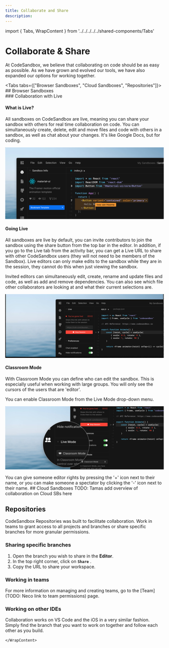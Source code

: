 ```yaml
---
title: Collaborate and Share
description:
---
```


import { Tabs, WrapContent } from '../../../../../shared-components/Tabs'

# Collaborate & Share
At CodeSandbox, we believe that collaborating on code should be as easy as possible. As we have grown and evolved our tools, we have also expanded our options for working together. 

<Tabs tabs={["Browser Sandboxes", "Cloud Sandboxes", "Repositories"]}>
    <WrapContent>
      ## Browser Sandboxes
      <br/>
      ### Collaboration with Live
#### What is Live?
All sandboxes on CodeSandbox are live, meaning you can share your sandbox with
others for real time collaboration on code. You can simultaneously create,
delete, edit and move files and code with others in a sandbox, as well as chat
about your changes. It's like Google Docs, but for coding.

![Live mode](../images/live-screenshot.jpg?v1)
      <br/>

#### Going Live
All sandboxes are live by default, you can invite contributors to join the
sandbox using the share button from the top bar in the editor. In addition, if
you go to the Live tab from the activity bar, you can get a Live URL to share with
other CodeSandbox users (they will not need to be members of the Sandbox). 
Live editors can only make edits to the sandbox while they are in the
session, they cannot do this when just viewing the sandbox.

Invited editors can simultaneously edit, create, rename and update files and
code, as well as add and remove dependencies. You can also see which file other
collaborators are looking at and what their current selections are.

![Going Live](../images/live-live.jpg)
      <br/>

#### Classroom Mode
With Classroom Mode you can define who can edit the sandbox. This is especially
useful when working with large groups. You will only see the cursors of the
users that are 'editor'.

You can enable Classroom Mode from the Live Mode drop-down menu.

![Classroom mode](../images/live-classroom.jpg)

You can give someone editor rights by pressing the '+' icon next to their name,
or you can make someone a spectator by clicking the '-' icon next to their name.
    </WrapContent>
    <WrapContent>
    ## Cloud Sandboxes
    TODO: Tamas add overview of collaboration on Cloud SBs here
    </WrapContent>
    <WrapContent>    
## Repositories
 
CodeSandbox Repositories was built to facilitate collaboration. Work in teams to grant access to all projects and branches or share specific branches for more granular permissions.

### Sharing specific branches
1. Open the branch you wish to share in the **Editor**.
2. In the top right corner, click on **`Share`** .
3. Copy the URL to share your workspace.


### Working in teams

For more information on managing and creating teams, go to the [Team](TODO: Neco link to team permissions) page.

### Working on other IDEs

Collaboration works on VS Code and the iOS in a very similar fashion. Simply find the branch that you want to work on together and follow each other as you build.

    </WrapContent>
</Tabs>


